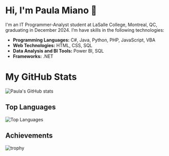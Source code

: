 # Hi, I'm Paula Miano 👋

I'm an IT Programmer-Analyst student at LaSalle College, Montreal, QC, graduating in December 2024. I’m have skills in the following technologies:

- **Programming Languages:** C#, Java, Python, PHP, JavaScript, VBA
- **Web Technologies:** HTML, CSS, SQL
- **Data Analysis and BI Tools:** Power BI, SQL
- **Frameworks:** .NET

# My GitHub Stats

![Paula's GitHub stats](https://github-readme-stats.vercel.app/api?username=paulamiano&show_icons=true&theme=default)

## Top Languages

![Top Languages](https://github-readme-stats.vercel.app/api/top-langs/?username=paulamiano&layout=compact&theme=default)

## Achievements

![trophy](https://github-profile-trophy.vercel.app/?username=paulamiano&theme=default)
